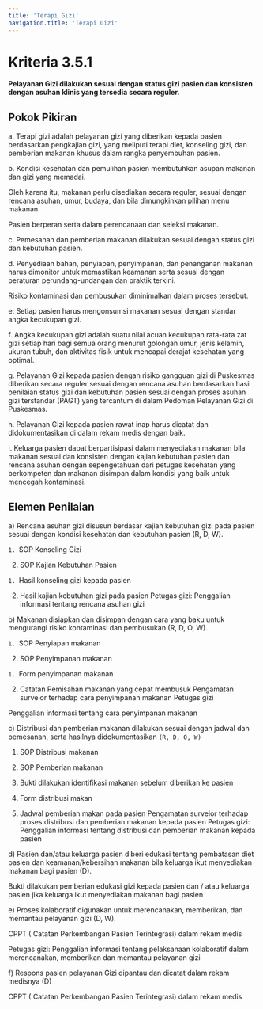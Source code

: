 ```yaml
---
title: 'Terapi Gizi'
navigation.title: 'Terapi Gizi'
---
```


# Kriteria 3.5.1 
**Pelayanan Gizi dilakukan sesuai dengan status gizi pasien dan konsisten dengan asuhan klinis yang tersedia secara reguler.** 



## Pokok Pikiran 

a. Terapi gizi adalah pelayanan gizi yang diberikan kepada pasien berdasarkan pengkajian gizi, yang meliputi terapi diet, konseling gizi, dan pemberian makanan khusus dalam rangka penyembuhan pasien. 

b. Kondisi kesehatan dan pemulihan pasien membutuhkan asupan makanan dan gizi yang memadai. 

Oleh karena itu, makanan perlu disediakan secara reguler, sesuai dengan rencana asuhan, umur, budaya, dan bila dimungkinkan pilihan menu makanan. 

Pasien berperan serta dalam perencanaan dan seleksi makanan. 

c. Pemesanan dan pemberian makanan dilakukan sesuai dengan status gizi dan kebutuhan pasien. 

d. Penyediaan bahan, penyiapan, penyimpanan, dan penanganan makanan harus dimonitor untuk memastikan keamanan serta sesuai dengan peraturan perundang-undangan dan praktik terkini. 

Risiko kontaminasi dan pembusukan diminimalkan dalam proses tersebut. 

e. Setiap pasien harus mengonsumsi makanan sesuai dengan standar angka kecukupan gizi. 

f. Angka kecukupan gizi adalah suatu nilai acuan kecukupan rata-rata zat gizi setiap hari bagi semua orang menurut golongan umur, jenis kelamin, ukuran tubuh, dan aktivitas fisik untuk mencapai derajat kesehatan yang optimal. 

g. Pelayanan Gizi kepada pasien dengan risiko gangguan gizi di Puskesmas diberikan secara reguler sesuai dengan rencana asuhan berdasarkan hasil penilaian status gizi dan kebutuhan pasien sesuai dengan proses asuhan gizi terstandar (PAGT) yang tercantum di dalam Pedoman Pelayanan Gizi di Puskesmas. 

h. Pelayanan Gizi kepada pasien rawat  inap  harus  dicatat dan didokumentasikan di dalam rekam medis dengan baik. 

i. Keluarga pasien dapat berpartisipasi dalam menyediakan makanan bila makanan sesuai dan konsisten dengan kajian kebutuhan pasien  dan rencana asuhan dengan sepengetahuan dari petugas kesehatan yang berkompeten dan makanan disimpan dalam kondisi yang baik untuk mencegah kontaminasi. 
 
## Elemen Penilaian 




 a) Rencana asuhan gizi disusun berdasar kajian kebutuhan gizi pada pasien sesuai dengan kondisi kesehatan dan kebutuhan pasien (R, D, W).  


`1. `SOP Konseling Gizi





2. SOP Kajian Kebutuhan Pasien 



`1. `Hasil konseling gizi kepada pasien





2. Hasil kajian kebutuhan gizi pada pasien
Petugas gizi: Penggalian informasi tentang rencana asuhan gizi 
 




 b) Makanan disiapkan dan disimpan dengan cara yang baku untuk mengurangi risiko kontaminasi dan pembusukan (R, D, O, W).  


`1. `SOP Penyiapan makanan





2. SOP Penyimpanan makanan 



`1. `Form penyimpanan makanan



2. Catatan Pemisahan makanan yang cepat membusuk
Pengamatan surveior terhadap cara penyimpanan makanan Petugas gizi 


Penggalian informasi tentang cara penyimpanan makanan 
 




 c) Distribusi dan pemberian makanan dilakukan sesuai dengan jadwal dan pemesanan, serta hasilnya didokumentasikan `(R, D, O, W)  
`



1. SOP Distribusi makanan 


2. SOP Pemberian makanan 
1. Bukti dilakukan identifikasi makanan sebelum diberikan ke pasien 


2. Form distribusi makan 


3. Jadwal pemberian makan pada pasien 
Pengamatan surveior terhadap proses distribusi dan pemberian makanan kepada pasien 
Petugas gizi: Penggalian informasi tentang distribusi dan pemberian makanan kepada pasien 




 d) Pasien dan/atau keluarga pasien diberi edukasi tentang pembatasan diet pasien dan keamanan/kebersihan makanan bila keluarga ikut menyediakan makanan bagi pasien (D). 


Bukti dilakukan pemberian edukasi gizi kepada pasien dan / atau keluarga pasien jika keluarga ikut menyediakan makanan bagi pasien  
  



 e) Proses kolaboratif digunakan untuk merencanakan, memberikan, dan memantau pelayanan gizi (D, W).  




CPPT ( Catatan Perkembangan Pasien Terintegrasi) dalam rekam medis 
 
Petugas gizi: Penggalian informasi tentang pelaksanaan kolaboratif dalam merencanakan, memberikan dan memantau pelayanan gizi 
 




 f) Respons pasien pelayanan Gizi dipantau dan dicatat dalam rekam medisnya (D)  




CPPT ( Catatan Perkembangan Pasien Terintegrasi) dalam rekam medis 






